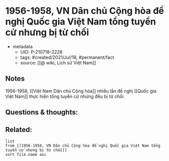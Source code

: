 # 1956-1958, VN Dân chủ Cộng hòa đề nghị Quốc gia Việt Nam tổng tuyển cử nhưng bị từ chối

- metadata
	- UID: P-210718-2228
	- tags: #created/2021/Jul/18, #permanent/fact 
	- source: [[@ wiki, Lịch sử Việt Nam]]

## Notes
1956-1958, [[Việt Nam Dân chủ Cộng hòa]] nhiều lần đề nghị [[Quốc gia Việt Nam]] thực hiện tổng tuyển cử nhưng đều bị từ chối.

## Questions & thoughts:

## Related:
```dataview
list
from [[1956-1958, VN Dân chủ Cộng hòa đề nghị Quốc gia Việt Nam tổng tuyển cử nhưng bị từ chối]]
sort file.name asc
```
